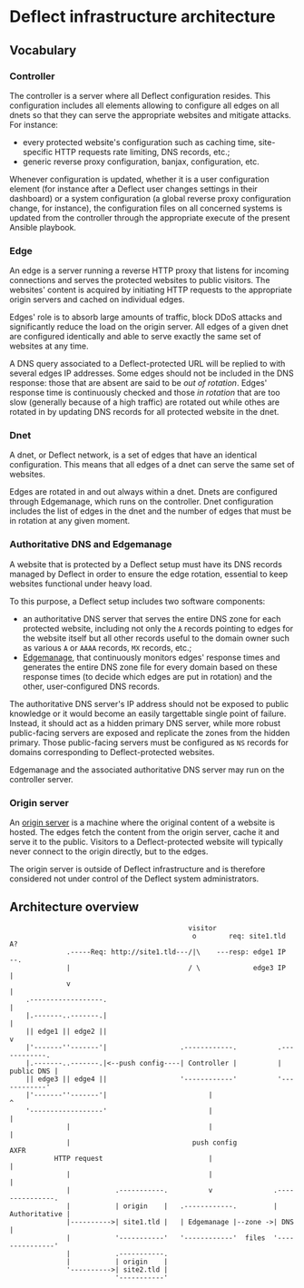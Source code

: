 # Deflect infrastructure architecture

## Vocabulary

### Controller

The controller is a server where all Deflect configuration resides. This
configuration includes all elements allowing to configure all edges on all dnets
so that they can serve the appropriate websites and mitigate attacks. For
instance:

- every protected website's configuration such as caching time, site-specific
  HTTP requests rate limiting, DNS records, etc.;
- generic reverse proxy configuration, banjax, configuration, etc.

Whenever configuration is updated, whether it is a user configuration element
(for instance after a Deflect user changes settings in their dashboard) or a
system configuration (a global reverse proxy configuration change, for
instance), the configuration files on all concerned systems is updated from the
controller through the appropriate execute of the present Ansible playbook.

### Edge

An edge is a server running a reverse HTTP proxy that listens for incoming
connections and serves the protected websites to public visitors. The websites'
content is acquired by initiating HTTP requests to the appropriate origin
servers and cached on individual edges.

Edges' role is to absorb large amounts of traffic, block DDoS attacks and
significantly reduce the load on the origin server. All edges of a given dnet
are configured identically and able to serve exactly the same set of websites at
any time.

A DNS query associated to a Deflect-protected URL will be replied to with
several edges IP addresses. Some edges should not be included in the DNS
response: those that are absent are said to be _out of rotation_. Edges'
response time is continuously checked and those _in rotation_ that are too slow
(generally because of a high traffic) are rotated out while othes are rotated
in by updating DNS records for all protected website in the dnet.

### Dnet

A dnet, or Deflect network, is a set of edges that have an identical
configuration. This means that all edges of a dnet can serve the same set of
websites.

Edges are rotated in and out always within a dnet. Dnets are configured through
Edgemanage, which runs on the controller. Dnet configuration includes the list
of edges in the dnet and the number of edges that must be in rotation at any
given moment.

### Authoritative DNS and Edgemanage

A website that is protected by a Deflect setup must have its DNS records managed
by Deflect in order to ensure the edge rotation, essential to keep websites
functional under heavy load.

To this purpose, a Deflect setup includes two software components:

- an authoritative DNS server that serves the entire DNS zone for each protected
  website, including not only the `A` records pointing to edges for the website
  itself but all other records useful to the domain owner such as various `A` or
  `AAAA` records, `MX` records, etc.;
- [Edgemanage](https://github.com/equalitie/edgemanage), that continuously
  monitors edges' response times and generates the entire DNS zone file for
  every domain based on these response times (to decide which edges are put in
  rotation) and the other, user-configured DNS records.

The authoritative DNS server's IP address should not be exposed to public
knowledge or it would become an easily targettable single point of failure.
Instead, it should act as a hidden primary DNS server, while more robust
public-facing servers are exposed and replicate the zones from the hidden
primary. Those public-facing servers must be configured as `NS` records for
domains corresponding to Deflect-protected websites.

Edgemanage and the associated authoritative DNS server may run on the controller
server.

### Origin server

An [origin server](https://tools.ietf.org/html/rfc7230#section-2.1) is a machine
where the original content of a website is hosted. The edges fetch the content
from the origin server, cache it and serve it to the public. Visitors to a
Deflect-protected website will typically never connect to the origin directly,
but to the edges.

The origin server is outside of Deflect infrastructure and is therefore
considered not under control of the Deflect system administrators.

## Architecture overview


```
                                            visitor
                                             o        req: site1.tld A?
              .-----Req: http://site1.tld---/|\    ---resp: edge1 IP   --.
              |                             / \             edge3 IP     |
              v                                                          |
    .------------------.                                                 |
    |.-------..-------.|                                                 |
    || edge1 || edge2 ||                                                 v
    |'-------''-------'|                  .------------.          .------------.
    |.-------..-------.|<--push config----| Controller |          | public DNS |
    || edge3 || edge4 ||                  '------------'          '------------'
    |'-------''-------'|                         |                       ^
    '------------------'                         |                       |
              |                                  |                       |
              |                              push config               AXFR
           HTTP request                          |                       |
              |                                  |                       |
              |           .-----------.          v               .---------------.
              |           | origin    |   .------------.         | Authoritative |
              |---------->| site1.tld |   | Edgemanage |--zone ->| DNS           |
              |           '-----------'   '------------'  files  '---------------'
              |           .-----------.
              |           | origin    |
              '---------->| site2.tld |
                          '-----------'
```
